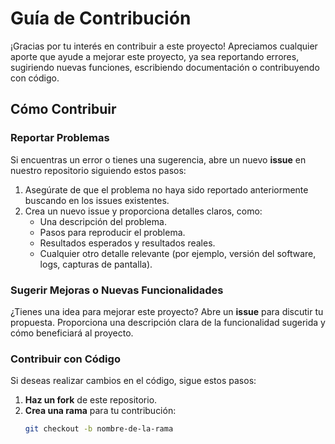 # Guía de Contribución

¡Gracias por tu interés en contribuir a este proyecto! Apreciamos cualquier aporte que ayude a mejorar este proyecto, ya sea reportando errores, sugiriendo nuevas funciones, escribiendo documentación o contribuyendo con código.

## Cómo Contribuir

### Reportar Problemas

Si encuentras un error o tienes una sugerencia, abre un nuevo **issue** en nuestro repositorio siguiendo estos pasos:

1. Asegúrate de que el problema no haya sido reportado anteriormente buscando en los issues existentes.
2. Crea un nuevo issue y proporciona detalles claros, como:
   - Una descripción del problema.
   - Pasos para reproducir el problema.
   - Resultados esperados y resultados reales.
   - Cualquier otro detalle relevante (por ejemplo, versión del software, logs, capturas de pantalla).

### Sugerir Mejoras o Nuevas Funcionalidades

¿Tienes una idea para mejorar este proyecto? Abre un **issue** para discutir tu propuesta. Proporciona una descripción clara de la funcionalidad sugerida y cómo beneficiará al proyecto.

### Contribuir con Código

Si deseas realizar cambios en el código, sigue estos pasos:

1. **Haz un fork** de este repositorio.
2. **Crea una rama** para tu contribución:
   ```bash
   git checkout -b nombre-de-la-rama

